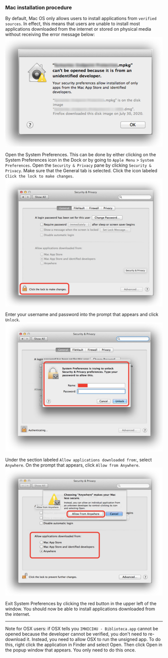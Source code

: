 ### Mac installation procedure
By default, Mac OS only allows users to install applications from `verified sources`. In effect, this means that users are unable to install most applications downloaded from the internet or stored on physical media without receiving the error message below:
![trash.png](/images/4253502906.jpg)

Open the System Preferences. This can be done by either clicking on the System Preferences icon in the Dock or by going to `Apple Menu` > `System Preferences`.
Open the `Security & Privacy` pane by clicking `Security & Privacy`.
Make sure that the General tab is selected. Click the icon labeled `Click the lock to make changes`.
![trash.png](/images/2050459796.jpg)

Enter your username and password into the prompt that appears and click `Unlock`.
![trash.png](/images/3357284949-44.jpg)

Under the section labeled `Allow applications downloaded from`:, select `Anywhere`. On the prompt that appears, click `Allow from Anywhere`.
![trash.png](/images/4049989995.jpg)

Exit System Preferences by clicking the red button in the upper left of the window. You should now be able to install applications downloaded from the internet.

------------------------
Note for OSX users: if OSX tells you `IMHICIHU - Biblioteca.app` cannot be opened because the developer cannot be verified, you don't need to re-download it. Instead, you need to allow OSX to run the unsigned app. To do this, right click the application in Finder and select Open. Then click Open in the popup window that appears. You only need to do this once.
